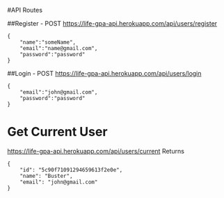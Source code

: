 #API Routes

##Register - POST
https://life-gpa-api.herokuapp.com/api/users/register

```
{
	"name":"someName",
	"email":"name@gmail.com",
	"password":"password"
}
```

##Login - POST
https://life-gpa-api.herokuapp.com/api/users/login

```
{
	"email":"john@gmail.com",
	"password":"password"
}
```

# Get Current User
https://life-gpa-api.herokuapp.com/api/users/current
Returns
```
{
    "id": "5c90f71091294659613f2e0e",
    "name": "Buster",
    "email": "john@gmail.com"
}
```